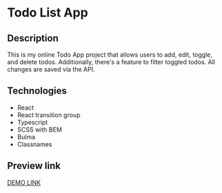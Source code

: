 # Todo List App 

## Description

This is my online Todo App project that allows users to add, edit, toggle, and delete todos. Additionally, there's a feature to filter toggled todos. All changes are saved via the API.

## Technologies

- React
- React transition group
- Typescript
- SCSS with BEM
- Bulma
- Classnames

## Preview link
[DEMO LINK](https://rodionsav.github.io/todo-app-list/)
